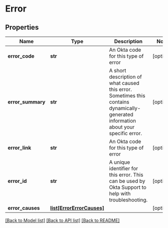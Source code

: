 # Error

## Properties
Name | Type | Description | Notes
------------ | ------------- | ------------- | -------------
**error_code** | **str** | An Okta code for this type of error | [optional] 
**error_summary** | **str** | A short description of what caused this error. Sometimes this contains dynamically-generated information about your specific error. | [optional] 
**error_link** | **str** | An Okta code for this type of error | [optional] 
**error_id** | **str** | A unique identifier for this error. This can be used by Okta Support to help with troubleshooting. | [optional] 
**error_causes** | [**list[ErrorErrorCauses]**](ErrorErrorCauses.md) |  | [optional] 

[[Back to Model list]](../README.md#documentation-for-models) [[Back to API list]](../README.md#documentation-for-api-endpoints) [[Back to README]](../README.md)

